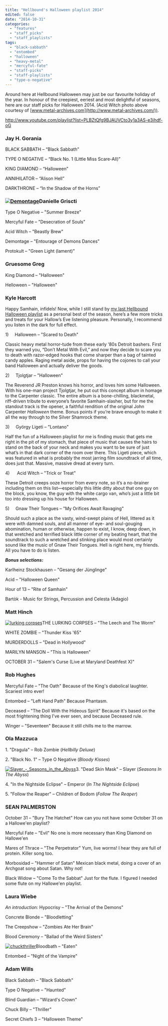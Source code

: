 ```yaml
---
title: "Hellbound's Halloween playlist 2014"
edited: false
date: "2014-10-31"
categories:
  - "features"
  - "staff_picks"
  - "staff_playlists"
tags:
  - "black-sabbath"
  - "entombed"
  - "halloween"
  - "heavy-metal"
  - "mercyful-fate"
  - "staff-picks"
  - "staff-playlists"
  - "type-o-negative"
---
```


Around here at Hellbound Halloween may just be our favourite holiday of the year. In honour of the creepiest, eeriest and most delightful of seasons, here are our staff picks for Halloween 2014. (Acid Witch photo above courtesy of [www.metal-archives.com](http://www.metal-archives.com/)).

http://www.youtube.com/playlist?list=PLBZtQfg9BJAUVCto3y1a3AS-e3ihdf-oG

### Jay H. Gorania

BLACK SABBATH – “Black Sabbath”

TYPE O NEGATIVE – “Black No. 1 (Little Miss Scare-All)”

KING DIAMOND – “Halloween”

ANNIHILATOR – “Alison Hell”

DARKTHRONE – “In the Shadow of the Horns”

### [![Demontage](https://hellbound.ca/wp-content/uploads/2014/10/Demontage-300x300.jpg)](https://hellbound.ca/wp-content/uploads/2014/10/Demontage.jpg)Danielle Griscti

Type O Negative – "Summer Breeze"

Mercyful Fate – "Desecration of Souls"

Acid Witch – "Beastly Brew"

Demontage – "Entourage of Demons Dances"

Protokult – "Green Light (lament)"

### Gruesome Greg

King Diamond – "Halloween"

Helloween – "Halloween"

### Kyle Harcott

Happy Samhain, infidels! Now, while I still stand by [my last Hellbound Halloween playlist](https://hellbound.ca/2010/10/staff-playlists-october-2010/) as a personal best of the season, here’s a few more tricks and treats for your Hallow’s Eve listening pleasure. Personally, I recommend you listen in the dark for full effect.

1)     Halloween – "Scared to Death"

Classic heavy metal horror-tude from these early ‘80s Detroit bashers. First they warned you, “Don’t Metal With Evil,” and now they decide to scare you to death with razor-edged hooks that come sharper than a bag of tainted candy apples. Raging metal aside, props for having the cojones to call your band Halloween and actually deliver the goods.

2)     Tjolgtjar – "Halloween"

The Reverend JR Preston knows his horror, and loves him some Halloween. With his one-man project Tjolgtjar, he put out this concept album in homage to the Carpenter classic. The entire album is a bone-chilling, blackmetal, riff-driven tribute to everyone’s favorite Samhain-slasher, but for me the standout track is the opener, a faithful rendition of the original John Carpenter _Halloween_ theme. Bonus points if you’re brave enough to make it all the way through to the Silver Shamrock theme.

3)     György Ligeti – "Lontano"

Half the fun of a Halloween playlist for me is finding music that gets me right in the pit of my stomach, that piece of music that causes the hairs to stand on the back of your neck and makes you want to be sure of just what’s in that dark corner of the room over there. This Ligeti piece, which was featured in what is probably the most jarring film soundtrack of all time, does just that. Massive, massive dread at every turn.

4)      Acid Witch – "Trick or Treat"

These Detroit creeps ooze horror from every note, so it’s a no-brainer including them on this list—especially this little ditty about that one guy on the block, you know, the guy with the white cargo van, who’s just a little bit too into dressing up his house for Halloween.

5)     Gnaw Their Tongues – "My Orifices Await Ravaging"

Should such a place as the vasty, wind-swept plains of Hell, littered as it were with damned souls, and all manner of eye- and soul-gouging abomination, human or otherwise, happen to exist, I know, deep down, in that wretched and terrified black little corner of my beating heart, that the soundtrack to such a wretched and stinking place would most certainly sound like the music of Gnaw Their Tongues. Hell is right here, my friends. All you have to do is listen.

**_Bonus selections:_**

Karlheinz Stockhausen – "Gesang der Jünglinge"

Acid – "Halloween Queen"

Hour of 13 – "Rite of Samhain"

Bartòk - Music for Strings, Percussion and Celesta (Adagio)

### Matt Hinch

[![lurking corpses](https://hellbound.ca/wp-content/uploads/2014/10/lurking-corpses.jpg)](https://hellbound.ca/wp-content/uploads/2014/10/lurking-corpses.jpg)THE LURKING CORPSES – "The Leech and The Worm"

WHITE ZOMBIE – "Thunder Kiss '65"

MURDERDOLLS – "Dead in Hollywood"

MARILYN MANSON – "This is Halloween"

OCTOBER 31 – "Salem's Curse (Live at Maryland Deathfest X)"

### Rob Hughes

Mercyful Fate – "The Oath" Because of the King's diabolical laughter. Scariest intro ever!

Entombed – "Left Hand Path" Because Phantasm.

Deceased – "The Doll With the Hideous Spirit" Because it's based on the most frightening thing I've ever seen, and because Deceased rule.

Winger – "Seventeen" Because it still chills me to the marrow.

### Ola Mazzuca

1\. "Dragula" – Rob Zombie (_Hellbilly Deluxe_)

2\. "Black No. 1" – Type O Negative (_Bloody Kisses_)

[![Slayer_-_Seasons_in_the_Abyss](https://hellbound.ca/wp-content/uploads/2014/10/Slayer_-_Seasons_in_the_Abyss.jpg)](https://hellbound.ca/wp-content/uploads/2014/10/Slayer_-_Seasons_in_the_Abyss.jpg)3\. "Dead Skin Mask" – Slayer (_Seasons In The Abyss_)

4\. "In the Nightside Eclipse" – Emperor (_In The Nightside Eclipse_)

5\. "Follow the Reaper" – Children of Bodom (_Follow The Reaper_)

### SEAN PALMERSTON

October 31 – "Bury The Hatchet" How can you not have some October 31 on a Hallowe'en playlist?

Mercyful Fate – "Evil" No one is more necessary than King Diamond on Hallowe'en

Mares of Thrace – "The Perpetrator" Yum, live worms! I hear they are full of protein. Killer song too.

Morbosidad – "Hammer of Satan" Mexican black metal, doing a cover of an Archgoat song about Satan. Why not!

Black Widow – "Come To the Sabbat" Just for the flute. I figured I needed some flute on my Hallowe'en playlist.

### Laura Wiebe

_An introduction:_ Hypocrisy – "The Arrival of the Demons"

Concrete Blonde – "Bloodletting"

The Creepshow – "Zombies Ate Her Brain"

Blood Ceremony – "Ballad of the Weird Sisters"

[![chuckthriller](https://hellbound.ca/wp-content/uploads/2014/10/chuckthriller.jpeg)](https://hellbound.ca/wp-content/uploads/2014/10/chuckthriller.jpeg)Bloodbath – "Eaten"

Entombed – "Night of the Vampire"

### Adam Wills

Black Sabbath – "Black Sabbath"

Type O Negative – "Haunted"

Blind Guardian – "Wizard's Crown"

Chuck Billy – "Thriller"

Secret Chiefs 3 – "Halloween Theme"
